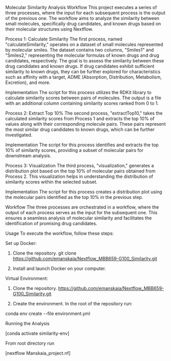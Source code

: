 Molecular Similarity Analysis Workflow
This project executes a series of three processes, where the input for each subsequent process is the output of the previous one. The workflow aims to analyze the similarity between small molecules, specifically drug candidates, and known drugs based on their molecular structures using Nextflow.

Process 1: Calculate Similarity
The first process, named "calculateSimilarity," operates on a dataset of small molecules represented by molecular smiles. The dataset contains two columns, "Smiles1" and "Smiles2," representing the molecular formulas of known drugs and drug candidates, respectively. The goal is to assess the similarity between these drug candidates and known drugs. If drug candidates exhibit sufficient similarity to known drugs, they can be further explored for characteristics such as affinity with a target, ADME (Absorption, Distribution, Metabolism, Excretion), and more.

Implementation
The script for this process utilizes the RDKit library to calculate similarity scores between pairs of molecules. The output is a file with an additional column containing similarity scores ranked from 0 to 1.

Process 2: Extract Top 10%
The second process, "extractTop10," takes the calculated similarity scores from Process 1 and extracts the top 10% of values along with their corresponding molecule pairs. These pairs represent the most similar drug candidates to known drugs, which can be further investigated.

Implementation
The script for this process identifies and extracts the top 10% of similarity scores, providing a subset of molecular pairs for downstream analysis.

Process 3: Visualization
The third process, "visualization," generates a distribution plot based on the top 10% of molecular pairs obtained from Process 2. This visualization helps in understanding the distribution of similarity scores within the selected subset.

Implementation
The script for this process creates a distribution plot using the molecular pairs identified as the top 10% in the previous step.

Workflow
The three processes are orchestrated in a workflow, where the output of each process serves as the input for the subsequent one. This ensures a seamless analysis of molecular similarity and facilitates the identification of promising drug candidates.

Usage
To execute the workflow, follow these steps:

Set up
Docker:

1.	Clone the repository.
git clone https://github.com/emanskaia/Nextflow_MBB659-G100_Similarity.git

2.	Install and launch Docker on your computer.

Virtual Environment:

1.	Clone the repository. https://github.com/emanskaia/Nextflow_MBB659-G100_Similarity.git

2.	Create the environment. In the root of the repository run:

conda env create --file environment.yml

Running the Analysis

  [conda activate similarity-env]

From root directory run

  [nextflow Manskaia_project.nf]

